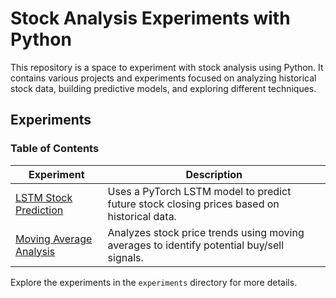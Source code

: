 # Stock Analysis Experiments with Python

This repository is a space to experiment with stock analysis using Python. It contains various projects and experiments focused on analyzing historical stock data, building predictive models, and exploring different techniques.

## Experiments

### Table of Contents

| Experiment | Description |
|------------|-------------|
| [LSTM Stock Prediction](experiments/01_pytorch_analysis) | Uses a PyTorch LSTM model to predict future stock closing prices based on historical data. |
| [Moving Average Analysis](experiments/02_mesz_analysis) | Analyzes stock price trends using moving averages to identify potential buy/sell signals. |

Explore the experiments in the `experiments` directory for more details.